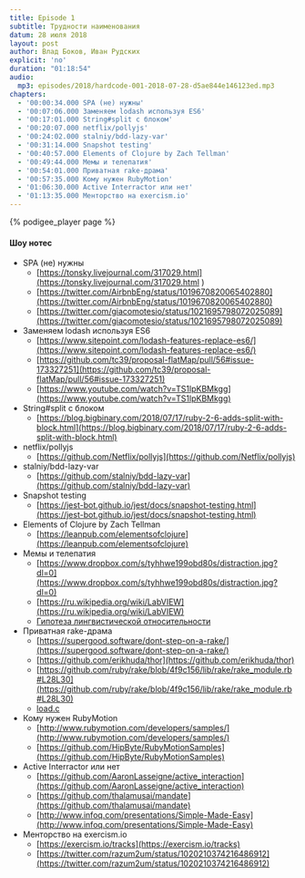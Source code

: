 ```yaml
---
title: Episode 1
subtitle: Трудности наименования
datum: 28 июля 2018
layout: post
author: Влад Боков, Иван Рудских
explicit: 'no'
duration: "01:18:54"
audio:
  mp3: episodes/2018/hardcode-001-2018-07-28-d5ae844e146123ed.mp3
chapters:
  - '00:00:34.000 SPA (не) нужны'
  - '00:07:06.000 Заменяем lodash используя ES6'
  - '00:17:01.000 String#split с блоком'
  - '00:20:07.000 netflix/pollyjs'
  - '00:24:02.000 stalniy/bdd-lazy-var'
  - '00:31:14.000 Snapshot testing'
  - '00:40:57.000 Elements of Clojure by Zach Tellman'
  - '00:49:44.000 Мемы и телепатия'
  - '00:54:01.000 Приватная rake-драма'
  - '00:57:35.000 Кому нужен RubyMotion'
  - '01:06:30.000 Active Interractor или нет'
  - '01:13:35.000 Менторство на exercism.io'
---
```


{% podigee_player page %}

#### Шоу нотес

  * SPA (не) нужны
    - [https://tonsky.livejournal.com/317029.html](https://tonsky.livejournal.com/317029.html )
    - [https://twitter.com/AirbnbEng/status/1019670820065402880](https://twitter.com/AirbnbEng/status/1019670820065402880)
    - [https://twitter.com/giacomotesio/status/1021695798072025089](https://twitter.com/giacomotesio/status/1021695798072025089)
  * Заменяем lodash используя ES6
    - [https://www.sitepoint.com/lodash-features-replace-es6/](https://www.sitepoint.com/lodash-features-replace-es6/)
    - [https://github.com/tc39/proposal-flatMap/pull/56#issue-173327251](https://github.com/tc39/proposal-flatMap/pull/56#issue-173327251)
    - [https://www.youtube.com/watch?v=TS1lpKBMkgg](https://www.youtube.com/watch?v=TS1lpKBMkgg)
  * String#split с блоком
    - [https://blog.bigbinary.com/2018/07/17/ruby-2-6-adds-split-with-block.html](https://blog.bigbinary.com/2018/07/17/ruby-2-6-adds-split-with-block.html)
  * netflix/pollyjs
    - [https://github.com/Netflix/pollyjs](https://github.com/Netflix/pollyjs)
  * stalniy/bdd-lazy-var
    - [https://github.com/stalniy/bdd-lazy-var](https://github.com/stalniy/bdd-lazy-var)
  * Snapshot testing
    - [https://jest-bot.github.io/jest/docs/snapshot-testing.html](https://jest-bot.github.io/jest/docs/snapshot-testing.html)
  * Elements of Clojure by Zach Tellman
    - [https://leanpub.com/elementsofclojure](https://leanpub.com/elementsofclojure)
  * Мемы и телепатия
    - [https://www.dropbox.com/s/tyhhwe199obd80s/distraction.jpg?dl=0](https://www.dropbox.com/s/tyhhwe199obd80s/distraction.jpg?dl=0)
    - [https://ru.wikipedia.org/wiki/LabVIEW](https://ru.wikipedia.org/wiki/LabVIEW)
    - [Гипотеза лингвистической относительности](https://ru.wikipedia.org/wiki/%D0%93%D0%B8%D0%BF%D0%BE%D1%82%D0%B5%D0%B7%D0%B0_%D0%BB%D0%B8%D0%BD%D0%B3%D0%B2%D0%B8%D1%81%D1%82%D0%B8%D1%87%D0%B5%D1%81%D0%BA%D0%BE%D0%B9_%D0%BE%D1%82%D0%BD%D0%BE%D1%81%D0%B8%D1%82%D0%B5%D0%BB%D1%8C%D0%BD%D0%BE%D1%81%D1%82%D0%B8)
  * Приватная rake-драма
    - [https://supergood.software/dont-step-on-a-rake/](https://supergood.software/dont-step-on-a-rake/)
    - [https://github.com/erikhuda/thor](https://github.com/erikhuda/thor)
    - [https://github.com/ruby/rake/blob/4f9c156/lib/rake/rake_module.rb#L28L30](https://github.com/ruby/rake/blob/4f9c156/lib/rake/rake_module.rb#L28L30)
    - [load.c](https://github.com/ruby/ruby/blob/4f5357989697b71fa9e73d3e4e87226aa5cdbb2e/load.c#L584L592)
  * Кому нужен RubyMotion
    - [http://www.rubymotion.com/developers/samples/](http://www.rubymotion.com/developers/samples/)
    - [https://github.com/HipByte/RubyMotionSamples](https://github.com/HipByte/RubyMotionSamples)
  * Active Interractor или нет
    - [https://github.com/AaronLasseigne/active_interaction](https://github.com/AaronLasseigne/active_interaction)
    - [https://github.com/thalamusai/mandate](https://github.com/thalamusai/mandate)
    - [http://www.infoq.com/presentations/Simple-Made-Easy](http://www.infoq.com/presentations/Simple-Made-Easy)
  * Менторство на exercism.io
    - [https://exercism.io/tracks](https://exercism.io/tracks)
    - [https://twitter.com/razum2um/status/1020210374216486912](https://twitter.com/razum2um/status/1020210374216486912)
